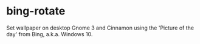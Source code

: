 # bing-rotate
Set wallpaper on desktop Gnome 3 and Cinnamon using the 'Picture of the day' from Bing, a.k.a. Windows 10.

